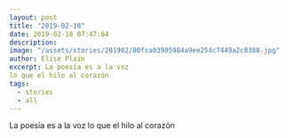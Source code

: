 ```yaml
---
layout: post
title: "2019-02-18"
date: 2019-02-18 07:47:04
description: 
image: "/assets/stories/201902/80fca03905984a9ee254c7449a2c0388.jpg"
author: Elise Plain
excerpt: La poesía es a la voz 
lo que el hilo al corazón
tags: 
  - stories
  - all
---
```


La poesía es a la voz 
lo que el hilo al corazón
<p></p>
